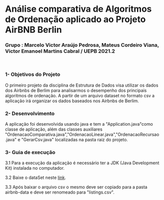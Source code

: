 # Análise comparativa de Algoritmos de Ordenação aplicado ao Projeto AirBNB Berlin

### Grupo : Marcelo Victor Araújo Pedrosa, Mateus Cordeiro Viana, Victor Emanoel Martins Cabral / UEPB 2021.2
<br>

### 1- Objetivos do Projeto
 
O primeiro projeto da disciplina de Estrutura de Dados visa utilizar os dados dos Airbnbs de Berlim para analisarmos o desempenho dos principais algoritmos de ordenação.
A partir de um arquivo dataset no formato csv a aplicação irá organizar os dados baseados nos Airbnbs de Berlim.
 
### 2- Desenvolvimento

A aplicação foi desenvolvida usando java e tem a "Application.java"como classe de aplicação, além das classes auxiliares "OrdenacaoComparativa.java","OrdenacaoLinear.java","OrdenacaoRecursao.java" e "GerarCsv.java" localizadas na pasta raiz do projeto.
 
### 3- Guia de execução
 
3.1 Para a execução da aplicação é necessário ter a JDK (Java Development Kit) instalada no computador.
 
3.2 Baixe o dataSet neste [link](https://www.kaggle.com/brittabettendorf/berlin-airbnb-data?select=listings.csv).

3.3 Após baixar o arquivo csv o mesmo deve ser copiado para a pasta airbnb-data e deve ser renomeado para "listings.csv".


